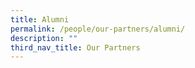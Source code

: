 ```yaml
---
title: Alumni
permalink: /people/our-partners/alumni/
description: ""
third_nav_title: Our Partners
---
```

